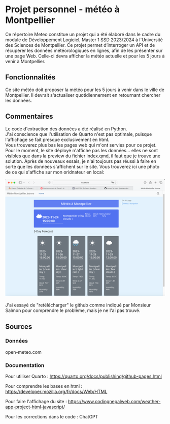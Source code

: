# Projet personnel - météo à Montpellier

Ce répertoire Meteo constitue un projet qui a été élaboré dans le cadre du module de Développement Logiciel, Master 1 SSD 2023/2024 à l'Université des Sciences de Montpellier.
Ce projet permet d’interroger un API et de récupérer les données météorologiques en lignes, afin de les présenter sur une page Web. Celle-ci devra afficher la météo actuelle et pour les 5 jours à venir à Montpellier.

## Fonctionnalités 

Ce site météo doit proposer la météo pour les 5 jours à venir dans le ville de Montpellier. Il devrait s'actualiser quotidiennement en retournant chercher les données. 

## Commentaires 

Le code d'extraction des données a été réalisé en Python.  
J'ai conscience que l'utilisation de Quarto n'est pas optimale, puisque l'affichage se fait presque exclusivement en html.  
Vous trouverez plus bas les pages web qui m'ont servies pour ce projet.
Pour le moment, le site déployé n'affiche pas les données... elles ne sont visibles que dans la preview du fichier index.qmd, il faut que je trouve une solution. Après de nouveaux essais, je n'ai toujours pas réussi à faire en sorte que les données s'affichent sur le site. Vous trouverez ici une photo de ce qui s'affiche sur mon oridnateur en local: 

![](Sitelocal.png)

J'ai essayé de "retélécharger" le github comme indiqué par Monsieur Salmon pour comprendre le problème, mais je ne l'ai pas trouvé.

## Sources
### Données
open-meteo.com

### Documentation
Pour utiliser Quarto : https://quarto.org/docs/publishing/github-pages.html   

Pour comprendre les bases en html : https://developer.mozilla.org/fr/docs/Web/HTML

Pour faire l'affichage du site : https://www.codingnepalweb.com/weather-app-project-html-javascript/

Pour les corrections dans le code : ChatGPT
